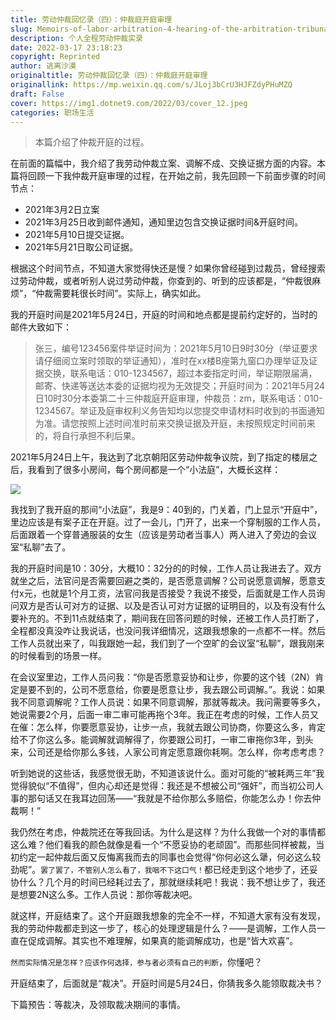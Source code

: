 ```yaml
---
title: 劳动仲裁回忆录（四）：仲裁庭开庭审理
slug: Memoirs-of-labor-arbitration-4-hearing-of-the-arbitration-tribunal
description: 个人全程劳动仲裁实录
date: 2022-03-17 23:18:23
copyright: Reprinted
author: 逃离沙漠
originaltitle: 劳动仲裁回忆录（四）：仲裁庭开庭审理
originallink: https://mp.weixin.qq.com/s/JLoj3bCrU3HJFZdyPHuMZQ
draft: False
cover: https://img1.dotnet9.com/2022/03/cover_12.jpeg
categories: 职场生活
---
```


>本篇介绍了仲裁开庭的过程。

在前面的篇幅中，我介绍了我劳动仲裁立案、调解不成、交换证据方面的内容。本篇将回顾一下我仲裁开庭审理的过程，在开始之前，我先回顾一下前面步骤的时间节点：

- 2021年3月2日立案
- 2021年3月25日收到邮件通知，通知里边包含交换证据时间&开庭时间。
- 2021年5月10日提交证据。
- 2021年5月21日取公司证据。

根据这个时间节点，不知道大家觉得快还是慢？如果你曾经碰到过裁员，曾经搜索过劳动仲裁，或者听别人说过劳动仲裁，你查到的、听到的应该都是，“仲裁很麻烦”，“仲裁需要耗很长时间”。实际上，确实如此。

我的开庭时间是2021年5月24日，开庭的时间和地点都是提前约定好的，当时的邮件大致如下：

>张三，编号123456案件举证时间为：2021年5月10日9时30分（举证要求请仔细阅立案时领取的举证通知），准时在xx楼B座第九窗口办理举证及证据交换，联系电话：010-1234567，超过本委指定时间，举证期限届满，邮寄、快递等送达本委的证据均视为无效提交；开庭时间为：2021年5月24日10时30分本委第二十三仲裁庭开庭审理，仲裁员：zm，联系电话：010-1234567。举证及庭审权利义务告知均以您提交申请材料时收到的书面通知为准。请您按照上述时间准时前来交换证据及开庭，未按照规定时间前来的，将自行承担不利后果。

2021年5月24日上午，我达到了北京朝阳区劳动仲裁争议院，到了指定的楼层之后，我看到了很多小房间，每个房间都是一个“小法庭”，大概长这样：

![](https://img1.dotnet9.com/2022/03/1501.jpg)

 我找到了我开庭的那间“小法庭”，我是9：40到的，门关着，门上显示“开庭中”，里边应该是有案子正在开庭。过了一会儿，门开了，出来一个穿制服的工作人员，后面跟着一个穿普通服装的女生（应该是劳动者当事人）两人进入了旁边的会议室“私聊”去了。

我的开庭时间是10：30分，大概10：32分的的时候，工作人员让我进去了。双方就坐之后，法官问是否需要回避之类的，是否愿意调解？公司说愿意调解，愿意支付x元，也就是1个月工资，法官问我是否接受？我说不接受，后面就是工作人员询问双方是否认可对方的证据、以及是否认可对方证据的证明目的，以及有没有什么要补充的。不到11点就结束了，期间我在回答问题的时候，还被工作人员打断了，全程都没真没咋让我说话，也没问我详细情况，这跟我想象的一点都不一样。然后工作人员就出来了，叫我跟她一起，我们到了一个空旷的会议室“私聊”，跟我刚来的时候看到的场景一样。

在会议室里边，工作人员问我：“你是否愿意妥协和让步，你要的这个钱（2N）肯定是要不到的，公司不愿意给，你要是愿意让步，我去跟公司调解。”。我说：如果我不同意调解呢？工作人员说：如果不同意调解，那就等裁决。我问需要等多久，她说需要2个月，后面一审二审可能再拖个3年。我正在考虑的时候，工作人员又在催：怎么样，你要愿意妥协，让步一点，我就去跟公司协商，你要这么多，肯定给不了你这么多。能调解就调解得了，你要跟公司打，一审二审拖你3年，到头来，公司还是给你那么多钱，人家公司肯定愿意跟你耗啊。怎么样，你考虑考虑？

听到她说的这些话，我感觉很无助，不知道该说什么。面对可能的“被耗两三年”我觉得貌似“不值得”，但内心却还是觉得：我还是不想被公司“强奸”，而当初公司人事的那句话又在我耳边回荡——“我就是不给你那么多赔偿，你能怎么办！你去仲裁啊！”

我仍然在考虑，仲裁院还在等我回话。为什么是这样？为什么我做一个对的事情都这么难？他们看我的颜色就像是看一个“不愿妥协的老顽固”。而那些同样被裁，当初约定一起仲裁后面又反悔离我而去的同事也会觉得“你何必这么犟，何必这么较劲呢”。`罢了罢了，不管别人怎么看了，我咽不下这口气！`都已经走到这个地步了，还妥协什么？几个月的时间已经耗过去了，那就继续耗吧！我说：我不想让步了，我还是想要2N这么多。工作人员说：那你等裁决吧。

就这样，开庭结束了。这个开庭跟我想象的完全不一样，不知道大家有没有发现，我的劳动仲裁都走到这一步了，核心的处理逻辑是什么？——是调解，工作人员一直在促成调解。其实也不难理解，如果真的能调解成功，也是“皆大欢喜”。

`然而实际情况是怎样？应该作何选择，参与者必须有自己的判断`，你懂吧？

开庭结束了，后面就是“裁决”。开庭时间是5月24日，你猜我多久能领取裁决书？

下篇预告：等裁决，及领取裁决期间的事情。
